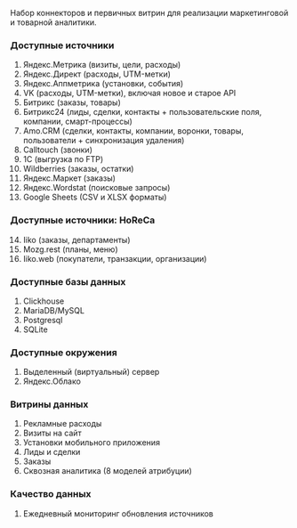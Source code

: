Набор коннекторов и первичных витрин для реализации маркетинговой и товарной аналитики.

### Доступные источники ###

1. Яндекс.Метрика (визиты, цели, расходы)
2. Яндекс.Директ (расходы, UTM-метки)
3. Яндекс.Аппметрика (установки, события)
4. VK (расходы, UTM-метки), включая новое и старое API
5. Битрикс (заказы, товары)
6. Битрикс24 (лиды, сделки, контакты + пользовательские поля, компании, смарт-процессы)
7. Amo.CRM (сделки, контакты, компании, воронки, товары, пользователи + синхронизация удаления)
8. Calltouch (звонки)
9. 1С (выгрузка по FTP)
10. Wildberries (заказы, остатки)
11. Яндекс.Маркет (заказы)
12. Яндекс.Wordstat (поисковые запросы)
13. Google Sheets (CSV и XLSX форматы)

### Доступные источники: HoReCa ###

14. Iiko (заказы, департаменты)
15. Mozg.rest (планы, меню)
16. Iiko.web (покупатели, транзакции, организации)

### Доступные базы данных ###

1. Clickhouse
2. MariaDB/MySQL
3. Postgresql
4. SQLite

### Доступные окружения ###

1. Выделенный (виртуальный) сервер
2. Яндекс.Облако

### Витрины данных ###

1. Рекламные расходы
2. Визиты на сайт
3. Установки мобильного приложения
4. Лиды и сделки
5. Заказы
6. Сквозная аналитика (8 моделей атрибуции)

### Качество данных ###

1. Ежедневный мониторинг обновления источников